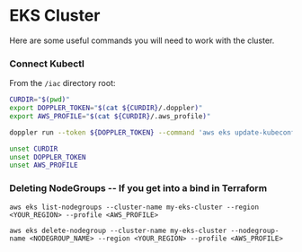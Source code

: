# EKS Cluster

Here are some useful commands you will need to work with the cluster.

### Connect Kubectl

From the `/iac` directory root:

```bash
CURDIR="$(pwd)"
export DOPPLER_TOKEN="$(cat ${CURDIR}/.doppler)"
export AWS_PROFILE="$(cat ${CURDIR}/.aws_profile)"

doppler run --token ${DOPPLER_TOKEN} --command 'aws eks update-kubeconfig --region ${AWS_REGION} --name my-eks-cluster --profile ${AWS_PROFILE}'

unset CURDIR
unset DOPPLER_TOKEN
unset AWS_PROFILE
```

### Deleting NodeGroups -- If you get into a bind in Terraform

`aws eks list-nodegroups --cluster-name my-eks-cluster --region <YOUR_REGION> --profile <AWS_PROFILE>`

`aws eks delete-nodegroup --cluster-name my-eks-cluster --nodegroup-name <NODEGROUP_NAME> --region <YOUR_REGION> --profile <AWS_PROFILE>`